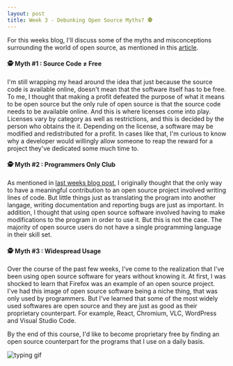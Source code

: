 ```yaml
---
layout: post
title: Week 3 - Debunking Open Source Myths? 🕵️
---
```


For this weeks blog, I'll discuss some of the myths and misconceptions surrounding the world of open source, as mentioned in this [article]. 

#### 🕵️ Myth #1 : Source Code ≠ Free
I'm still wrapping my head around the idea that just because the source code is available online, doesn't mean that the software itself has to be free. To me, I thought that making a profit defeated the purpose of what it means to be open source but the only rule of open source is that the source code needs to be available online. And this is where licenses come into play. Licenses vary by category as well as restrictions, and this is decided by the person who obtains the it. Depending on the license, a software may be modified and redistributed for a profit. In cases like that, I'm curious to know why a developer would willingly allow someone to reap the reward for a project they've dedicated some much time to.

#### 🕵️ Myth #2 : Programmers Only Club
As mentioned in [last weeks blog post], I originally thought that the only way to have a meaningful contribution to an open source project involved writing lines of code. But little things just as translating the program into another langage, writing documentation and reporting bugs are just as important. In addition, I thought that using open source software involved having to make modifications to the program in order to use it. But this is not the case. The majority of open source users do not have a single programming language in their skill set.

#### 🕵️ Myth #3 : Widespread Usage
Over the course of the past few weeks, I've come to the realization that I've been using open source software for years without knowing it. At first, I was shocked to learn that Firefox was an example of an open source project. I've had this image of open source software being a niche thing, that was only used by programmers. But I've learned that some of the most widely used softwares are open source and they are just as good as their proprietary counterpart. For example, React, Chromium, VLC, WordPress and Visual Studio Code.

By the end of this course, I'd like to become proprietary free by finding an open source counterpart for the programs that I use on a daily basis.



![typing gif]

[typing gif]: https://data.whicdn.com/images/164025190/original.gif

[article]:https://www.techrepublic.com/blog/10-things/10-things-you-should-know-about-open-source-before-you-use-it/
[last weeks blog post]: https://hunter-college-ossd-fall-2019.github.io/giocare-weekly/week02/

